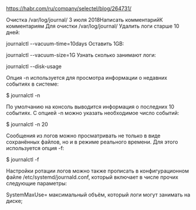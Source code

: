 https://habr.com/ru/company/selectel/blog/264731/

Очистка /var/log/journal/
3 июля 2018Написать комментарийК комментариям
Для очистки /var/log/journal/
Удалить логи старше 10 дней:

journalctl --vacuum-time=10days
Оставить 1GB:

journalctl --vacuum-size=1G
Узнать сколько занимают логи:

journalctl --disk-usage



Опция -n используется для просмотра информации о недавних событиях в системе:

$ journalctl -n


По умолчанию на консоль выводится информация о последних 10 событиях. С опцией -n можно указать необходимое число событий:

$ journalctl -n 20


Сообщения из логов можно просматривать не только в виде сохранённых файлов, но и в режиме реального времени. Для этого используется опция -f:

$ journalctl -f 

Настройки ротации логов можно также прописать в конфигурационном файле /еtc/systemd/journald.conf, который включает в числе прочих следующие параметры:

SystemMaxUse= максимальный объём, который логи могут занимать на диске;